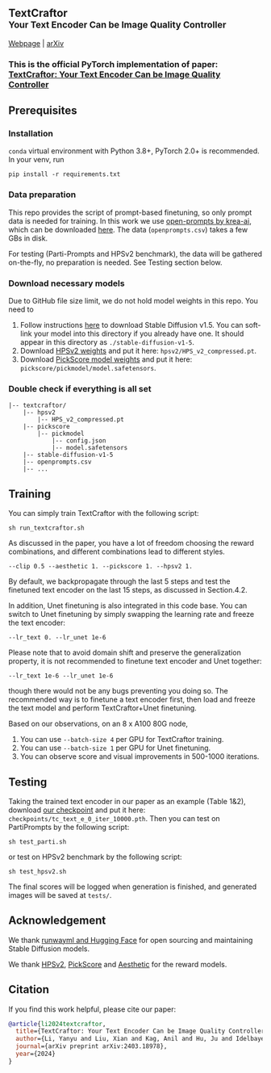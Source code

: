 ## TextCraftor<br><sub>Your Text Encoder Can be Image Quality Controller</sub>
[Webpage](https://snap-research.github.io/textcraftor/) | [arXiv](https://arxiv.org/abs/2403.18978)

### This is the official PyTorch implementation of paper: [TextCraftor: Your Text Encoder Can be Image Quality Controller](https://arxiv.org/abs/2403.18978)

## Prerequisites

### Installation

`conda` virtual environment with Python 3.8+, PyTorch 2.0+ is recommended. In your venv, run 
```
pip install -r requirements.txt
```

[//]: # (Please note that we make external libraries &#40;HPSv2, PickScore, Aesthetic score&#41; as built-in functions, so they are installation-free. )

### Data preparation

This repo provides the script of prompt-based finetuning, so only prompt data is needed for training. In this work we use [open-prompts by krea-ai](https://github.com/krea-ai/open-prompts), which can be downloaded [here](https://github.com/krea-ai/open-prompts?tab=readme-ov-file#csv-file). The data (`openprompts.csv`) takes a few GBs in disk. 

For testing (Parti-Prompts and HPSv2 benchmark), the data will be gathered on-the-fly, no preparation is needed. See Testing section below. 

### Download necessary models
Due to GitHub file size limit, we do not hold model weights in this repo. You need to
1. Follow instructions [here](https://huggingface.co/docs/diffusers/quicktour#local-pipeline) to download Stable Diffusion v1.5. You can soft-link your model into this directory if you already have one. It should appear in this directory as `./stable-diffusion-v1-5`.
2. Download [HPSv2 weights](https://drive.google.com/file/d/1T4e6WqsS5lcs92HdmzQYonrfDH1Ub53T/view?usp=sharing) and put it here: `hpsv2/HPS_v2_compressed.pt`. 
3. Download [PickScore model weights](https://drive.google.com/file/d/1UhR0zFXiEI-spt2QdX67FY9a0dcqa9xy/view?usp=sharing) and put it here: `pickscore/pickmodel/model.safetensors`. 

### Double check if everything is all set
```
|-- textcraftor/
    |-- hpsv2
        |-- HPS_v2_compressed.pt
    |-- pickscore
        |-- pickmodel
            |-- config.json
            |-- model.safetensors
    |-- stable-diffusion-v1-5
    |-- openprompts.csv
    |-- ...
```

## Training 
You can simply train TextCraftor with the following script: 
```
sh run_textcraftor.sh
```
As discussed in the paper, you have a lot of freedom choosing the reward combinations, 
and different combinations lead to different styles. 
```
--clip 0.5 --aesthetic 1. --pickscore 1. --hpsv2 1.
```
By default, we backpropagate through the last 5 steps and test the finetuned text encoder on the last 15 steps, as discussed in Section.4.2. 

In addition, Unet finetuning is also integrated in this code base. You can switch to Unet finetuning by simply swapping the learning rate and freeze the text encoder:
```
--lr_text 0. --lr_unet 1e-6
```
Please note that to avoid domain shift and preserve the generalization property, it is not recommended to finetune text encoder and Unet together: 
```
--lr_text 1e-6 --lr_unet 1e-6
```
though there would not be any bugs preventing you doing so. The recommended way is to finetune a text encoder first, 
then load and freeze the text model and perform TextCraftor+Unet finetuning. 

Based on our observations, on an 8 x A100 80G node, 
1. You can use `--batch-size 4` per GPU for TextCraftor training. 
2. You can use `--batch-size 1` per GPU for Unet finetuning. 
3. You can observe score and visual improvements in 500-1000 iterations. 


## Testing 
Taking the trained text encoder in our paper as an example (Table 1&2), 
download [our checkpoint](https://drive.google.com/file/d/1CoiFGD60AZiDV_JlXRlxf-lLaHHNtVfp/view?usp=sharing) and put it here: `checkpoints/tc_text_e_0_iter_10000.pth`. 
Then you can test on PartiPrompts by the following script: 
```
sh test_parti.sh
```
or test on HPSv2 benchmark by the following script: 
```
sh test_hpsv2.sh
```
The final scores will be logged when generation is finished, and generated images will be saved at `tests/`. 

## Acknowledgement
We thank [runwayml and Hugging Face](https://huggingface.co/runwayml/stable-diffusion-v1-5) for open sourcing and maintaining Stable Diffusion models. 

We thank [HPSv2](https://github.com/tgxs002/HPSv2), [PickScore](https://github.com/yuvalkirstain/PickScore) and [Aesthetic](https://laion.ai/blog/laion-aesthetics/) for the reward models. 

## Citation
If you find this work helpful, please cite our paper:
```BibTeX
@article{li2024textcraftor,
  title={TextCraftor: Your Text Encoder Can be Image Quality Controller},
  author={Li, Yanyu and Liu, Xian and Kag, Anil and Hu, Ju and Idelbayev, Yerlan and Sagar, Dhritiman and Wang, Yanzhi and Tulyakov, Sergey and Ren, Jian},
  journal={arXiv preprint arXiv:2403.18978},
  year={2024}
}
```